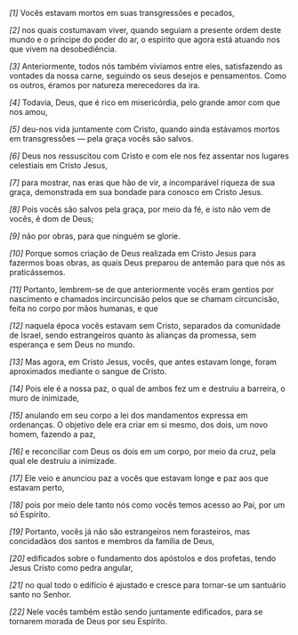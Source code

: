 *[1]* Vocês estavam mortos em suas transgressões e pecados,

*[2]* nos quais costumavam viver, quando seguiam a presente ordem deste mundo e o príncipe do poder do ar, o espírito que agora está atuando nos que vivem na desobediência.

*[3]* Anteriormente, todos nós também vivíamos entre eles, satisfazendo as vontades da nossa carne, seguindo os seus desejos e pensamentos. Como os outros, éramos por natureza merecedores da ira.

*[4]* Todavia, Deus, que é rico em misericórdia, pelo grande amor com que nos amou,

*[5]* deu-nos vida juntamente com Cristo, quando ainda estávamos mortos em transgressões — pela graça vocês são salvos.

*[6]* Deus nos ressuscitou com Cristo e com ele nos fez assentar nos lugares celestiais em Cristo Jesus,

*[7]* para mostrar, nas eras que hão de vir, a incomparável riqueza de sua graça, demonstrada em sua bondade para conosco em Cristo Jesus.

*[8]* Pois vocês são salvos pela graça, por meio da fé, e isto não vem de vocês, é dom de Deus;

*[9]* não por obras, para que ninguém se glorie.

*[10]* Porque somos criação de Deus realizada em Cristo Jesus para fazermos boas obras, as quais Deus preparou de antemão para que nós as praticássemos.

*[11]* Portanto, lembrem-se de que anteriormente vocês eram gentios por nascimento e chamados incircuncisão pelos que se chamam circuncisão, feita no corpo por mãos humanas, e que

*[12]* naquela época vocês estavam sem Cristo, separados da comunidade de Israel, sendo estrangeiros quanto às alianças da promessa, sem esperança e sem Deus no mundo.

*[13]* Mas agora, em Cristo Jesus, vocês, que antes estavam longe, foram aproximados mediante o sangue de Cristo.

*[14]* Pois ele é a nossa paz, o qual de ambos fez um e destruiu a barreira, o muro de inimizade,

*[15]* anulando em seu corpo a lei dos mandamentos expressa em ordenanças. O objetivo dele era criar em si mesmo, dos dois, um novo homem, fazendo a paz,

*[16]* e reconciliar com Deus os dois em um corpo, por meio da cruz, pela qual ele destruiu a inimizade.

*[17]* Ele veio e anunciou paz a vocês que estavam longe e paz aos que estavam perto,

*[18]* pois por meio dele tanto nós como vocês temos acesso ao Pai, por um só Espírito.

*[19]* Portanto, vocês já não são estrangeiros nem forasteiros, mas concidadãos dos santos e membros da família de Deus,

*[20]* edificados sobre o fundamento dos apóstolos e dos profetas, tendo Jesus Cristo como pedra angular,

*[21]* no qual todo o edifício é ajustado e cresce para tornar-se um santuário santo no Senhor.

*[22]* Nele vocês também estão sendo juntamente edificados, para se tornarem morada de Deus por seu Espírito.

